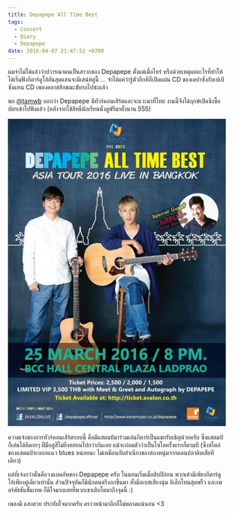 ```yaml
---
title: Depapepe All Time Best
tags:
  - Concert
  - Diary
  - Depapepe
date: 2016-04-07 21:47:52 +0700
---
```


ผมจำไม่ได้แล้วว่าปวารณาตนเป็นสาวกของ Depapepe ตั้งแต่เมื่อไหร่ หรือด้วยเหตุผลอะไรที่ทำให้ได้เริ่มฟังกีตาร์ดูโอ้อันสุดแสนจะมีเสน่ห์คู่นี้ ... จำได้แค่ว่ารู้ตัวอีกทีก็เปิดแผ่น CD ของเดปาซังกับเปเป้ซังแทน CD เพลงคลาสสิกขณะขับรถไปซะแล้ว

พอ [@tamwb][] บอกว่า Depapepe มีทัวร์คอนเสิร์ตและจะแวะมาที่ไทย งานนี้จึงได้ฤกษ์เปิดซิงซื้อบัตรเข้าไปฟังแล้ว (หลังจากใช้สิทธิ์นักเรียนนั่งดูฟรีมาตั้งนาน 555)

![โปสเตอร์คอนเสิร์ต Depapepe All Time Best](/images/poster-depapepe.jpg)

ความเจ๋งของการทัวร์คอนเสิร์ตรอบนี้ คือมีแสตมป์มาร่วมเล่นกีตาร์เป็นแขกรับเชิญด้วยครับ ซึ่งแสตมป์ก็เล่นได้ดีมากๆ ฝีมือสูสีไม่ยิ่งหย่อนไปกว่ากันเลย แม้จะถ่อมตัวว่าเป็นโซโลครั้งแรกก็ตามที (ซึ่งสไตล์ของแสตมป์จะออกแนว blues หน่อยนะ ไม่เหมือนกับสำเนียงของสองหนุ่มจากแดนปลาดิบเสียทีเดียว)

แต่ที่เจ๋งกว่านั้นคือวงแบคอัพของ Depapepe ครับ ในตอนเริ่มเมื่อสิบปีก่อน พวกเค้ามีเพียงกีตาร์ดูโอ้เพียงคู่เดียวเท่านั้น ส่วนปัจจุบันก็มีนักดนตรีงอกขึ้นมา ทั้งมือเบสเสียงนุ่ม อิเล็กโทนสุดพริ้ว และเพอร์คัชชันขั้นเทพ ก็ดีใจมากเลยที่พวกเขาเติบโตมาถึงจุดนี้ :)

เพลงดี แสงสวย ประทับใจมากครับ คราวหน้ามาอีกก็ไม่พลาดแน่นอน <3


[@tamwb]: //twitter.com/tamwb
